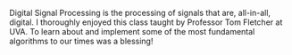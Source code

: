 Digital Signal Processing is the processing of signals that are, all-in-all, digital. I thoroughly enjoyed this class taught by Professor Tom Fletcher at UVA. To learn about and implement some of the most fundamental algorithms to our times was a blessing!
